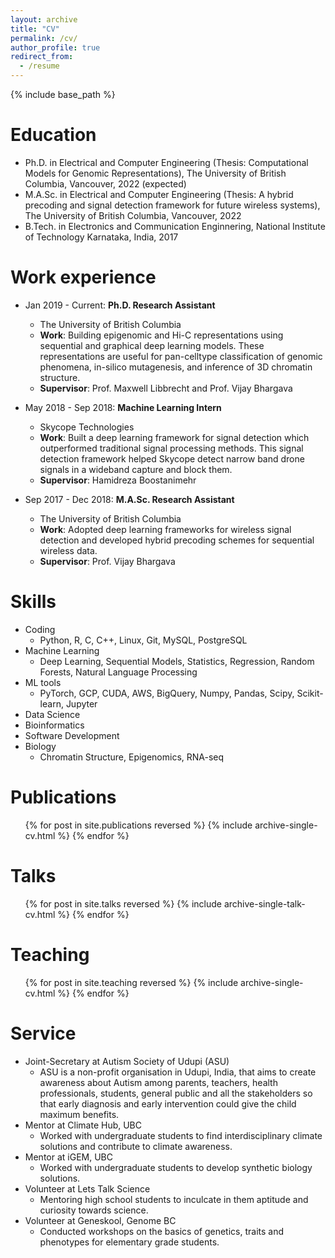 ```yaml
---
layout: archive
title: "CV"
permalink: /cv/
author_profile: true
redirect_from:
  - /resume
---
```


{% include base_path %}

Education
======
* Ph.D. in Electrical and Computer Engineering (Thesis: Computational Models for Genomic Representations), The University of British Columbia, Vancouver, 2022 (expected)
* M.A.Sc. in Electrical and Computer Engineering (Thesis: A hybrid precoding and signal detection framework for future wireless systems), The University of British Columbia, Vancouver, 2022
* B.Tech. in Electronics and Communication Enginnering, National Institute of Technology Karnataka, India, 2017 

Work experience
======
* Jan 2019 - Current: **Ph.D. Research Assistant**
  * The University of British Columbia 
  * **Work**: Building epigenomic and Hi-C representations using sequential and graphical deep learning
    models. These representations are useful for pan-celltype classification of genomic
    phenomena, in-silico mutagenesis, and inference of 3D chromatin structure.
  * **Supervisor**: Prof. Maxwell Libbrecht and Prof. Vijay Bhargava

* May 2018 - Sep 2018: **Machine Learning Intern**
  * Skycope Technologies
  * **Work**: Built a deep learning framework for signal detection which outperformed traditional signal
    processing methods. This signal detection framework helped Skycope detect narrow
    band drone signals in a wideband capture and block them.
  * **Supervisor**: Hamidreza Boostanimehr

* Sep 2017 - Dec 2018: **M.A.Sc. Research Assistant**
  * The University of British Columbia
  * **Work**: Adopted deep learning frameworks for wireless signal detection and developed hybrid
    precoding schemes for sequential wireless data.
  * **Supervisor**: Prof. Vijay Bhargava

  
Skills
======
* Coding 
  * Python, R, C, C++, Linux, Git, MySQL, PostgreSQL
* Machine Learning 
  * Deep Learning, Sequential Models, Statistics, Regression, Random Forests, Natural Language Processing
* ML tools 
  * PyTorch, GCP, CUDA, AWS, BigQuery, Numpy, Pandas, Scipy, Scikit-learn, Jupyter
* Data Science 
* Bioinformatics
* Software Development 
* Biology 
  * Chromatin Structure, Epigenomics, RNA-seq


Publications
======
  <ul>{% for post in site.publications reversed %}
    {% include archive-single-cv.html %}
  {% endfor %}</ul>
  
Talks
======
  <ul>{% for post in site.talks reversed %}
    {% include archive-single-talk-cv.html %}
  {% endfor %}</ul>
  
Teaching
======
  <ul>{% for post in site.teaching reversed %}
    {% include archive-single-cv.html %}
  {% endfor %}</ul>
  
Service 
======
* Joint-Secretary at Autism Society of Udupi (ASU)
  * ASU is a non-profit organisation in Udupi, India, that aims to create awareness about Autism among parents, teachers, health professionals, students, general public and all the stakeholders so that early diagnosis and early intervention could give the child maximum benefits. 
* Mentor at Climate Hub, UBC
  * Worked with undergraduate students to find interdisciplinary climate solutions and contribute to climate awareness.
* Mentor at iGEM, UBC
  * Worked with undergraduate students to develop synthetic biology solutions.
* Volunteer at Lets Talk Science
  * Mentoring high school students to inculcate in them aptitude and curiosity towards science.
* Volunteer at Geneskool, Genome BC
  * Conducted workshops on the basics of genetics, traits and phenotypes for elementary grade students.
